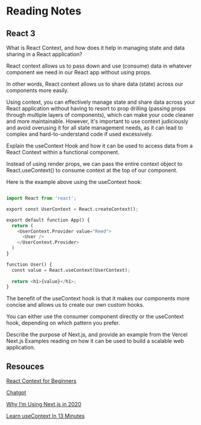 # Reading Notes

## React 3

What is React Context, and how does it help in managing state and data sharing in a React application?

React context allows us to pass down and use (consume) data in whatever component we need in our React app without using props.

In other words, React context allows us to share data (state) across our components more easily.

Using context, you can effectively manage state and share data across your React application without having to resort to prop drilling (passing props through multiple layers of components), which can make your code cleaner and more maintainable. However, it's important to use context judiciously and avoid overusing it for all state management needs, as it can lead to complex and hard-to-understand code if used excessively.

Explain the useContext Hook and how it can be used to access data from a React Context within a functional component.

Instead of using render props, we can pass the entire context object to React.useContext() to consume context at the top of our component.

Here is the example above using the useContext hook:

```python

import React from 'react';

export const UserContext = React.createContext();

export default function App() {
  return (
    <UserContext.Provider value="Reed">
      <User />
    </UserContext.Provider>
  )
}

function User() {
  const value = React.useContext(UserContext);  
    
  return <h1>{value}</h1>;
}

```

The benefit of the useContext hook is that it makes our components more concise and allows us to create our own custom hooks.

You can either use the consumer component directly or the useContext hook, depending on which pattern you prefer.

Describe the purpose of Next.js, and provide an example from the Vercel Next.js Examples reading on how it can be used to build a scalable web application.

## Resouces

[React Context for Beginners](https://www.freecodecamp.org/news/react-context-for-beginners/#what-is-the-usecontext-hook)

[Chatgpt](https://chat.openai.com/)

[Why I’m Using Next.js in 2020](https://www.youtube.com/watch?v=rtgbaKBhdkk)

[Learn useContext In 13 Minutes](https://www.youtube.com/watch?v=5LrDIWkK_Bc)